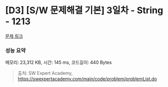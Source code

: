 # [D3] [S/W 문제해결 기본] 3일차 - String - 1213 

[문제 링크](https://swexpertacademy.com/main/code/problem/problemDetail.do?contestProbId=AV14P0c6AAUCFAYi) 

### 성능 요약

메모리: 23,312 KB, 시간: 145 ms, 코드길이: 440 Bytes



> 출처: SW Expert Academy, https://swexpertacademy.com/main/code/problem/problemList.do
